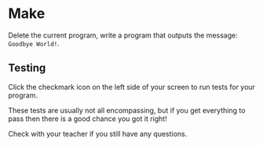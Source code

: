 # Make

Delete the current program, write a program that outputs the message: `Goodbye World!`.

## Testing

Click the checkmark icon on the left side of your screen to run tests for your program.

These tests are usually not all encompassing, but if you get everything to pass then there is a good chance you got it right!

Check with your teacher if you still have any questions.
